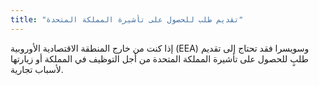 ```yaml
---
title: "تقديم طلب للحصول على تأشيرة المملكة المتحدة"
---
```

إذا كنت من خارج المنطقة الاقتصادية الأوروبية (EEA) وسويسرا فقد تحتاج إلى تقديم طلبٍ للحصول على تأشيرة المملكة المتحدة من أجل التوظيف في المملكة أو زيارتها لأسباب تجارية.


